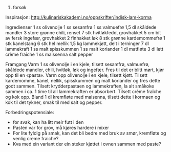 1. forsøk

Inspirasjon: http://kulinariskakademi.no/oppskrifter/indisk-lam-korma

Ingredienser
1 ss	olivenolje
1 ss	sesamfrø
1 ss	valmuefrø
1,5 dl	skåldede mandler
3   	store grønne chili, renset
7 stk	hvitløkfedd, grovhakket
5 cm	bit av fersk ingefær, grovhakket
2   	finhakket løk
8 stk	grønne kardemommefrø
1 stk	kanelstang
6 stk	hel mellik
1,5 kg	lammekjøtt, delt i terninger
7 dl	lammekraft
1 ss	malt spisskummen
1 ss	malt koriander
1 dl	matfløte
3 dl	lett crème fraîche
1 ss	maissenna
salt
pepper

Framgang
Varm 1 ss olivenolje i en kjele, tilsett sesamfrø, valmuefrø, skåldede mandler, chili, hvitløk, løk og ingefær. Fres til det er blitt mørt, kjør opp til en «pasta». Varm opp olivenolje i en kjele, tilsett kjøtt. Tilsett kardemomme, kanel, nellik, spisskummen og malt koriander og fres dette godt sammen. Tilsett krydderpastaen og lammekraften, la alt småkoke sammen i ca. 1 time til all lammekraften er absorbert. Tilsett crème fraîche og kok opp. Bland 1 dl kremfløte med maisenna, tilsett dette i kormaen og kok til det tykner, smak til med salt og pepper.

Forbedringspotensiale:
- for svak, kan ha litt meir futt i den
- Pasten var for grov, må kjøres hardere i mixer
- For lite fyldig på smak, kan det bli bedre med bruk av smør, kremfløte og venlig creme fraiche?
- Kva med ein variant der ein steker kjøttet i ovnen sammen med paste?